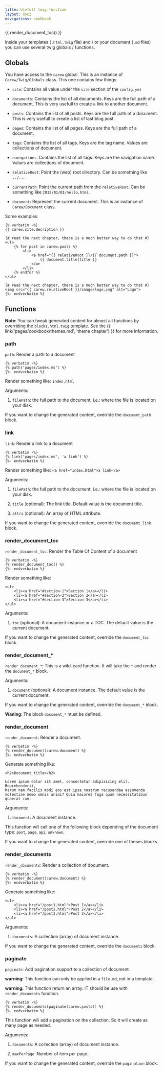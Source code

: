 ```yaml
---
title: Usefull twig function
layout: doc2
navigations: cookbook
---
```


<div class="pull-right">
    {{ render_document_toc() }}
</div>

Inside your templates (`.html.twig` file) and / or your document (`.md` files)
you can use several twig globals / functions.

## Globals

You have access to the `carew` global. This is an instance of
`Carew/Twig/Globals` class. This one contains few things:

* `site`: Contains all value under the `site` section of the `config.yml`

* `documents`: Contains the list of all documents. Keys are the full path of a
document. This is very usefull to create a link to another document.

* `posts`: Contains the list of all posts. Keys are the full path of a document.
This is very usefull to create a list of last blog post.

* `pages`: Contains the list of all pages. Keys are the full path of a document.

* `tags`: Contains the list of all tags. Keys are the tag name. Values are
collections of document.

* `navigations`: Contains the list of all tags. Keys are the navigation name.
Values are collections of document.

* `relativeRoot`: Point the (web) root directory. Can be something like `../..`.

* `currentPath`: Point the current path from the `relativeRoot`. Can be
something like `2012/01/01/hello.html`.

* `document`: Represent the current document. This is an instance of
`Carew/Document` class.

Some examples:

    {% verbatim -%}
    {{ carew.site.decription }}

    {# read the next chapter, there is a much better way to do that #}
    <ul>
        {% for post in carew.posts %}
            <li>
                <a href="{{ relativeRoot }}/{{ document.path }}">
                    {{ document.title|title }}
                </a>
            </li>
        {% endfor %}
    </ul>

    {# read the next chapter, there is a much better way to do that #}
    <img src="{{ carew.relativeRoot }}/image/logo.png" alt="Logo">
    {%- endverbatim %}

## Functions

**Note:** You can tweak generated content for almost all functions by overriding the
`blocks.html.twig` template. See the {{ link('pages/cookbook/themes.md', 'theme
chapter') }} for more information.

### path

`path`: Render a path to a document

    {% verbatim -%}
    {% path('pages/index.md') %}
    {%- endverbatim %}

Render something like: `index.html`

Arguments:

1. `filePath`: the full path to the document. i.e.: where the file is
located on your disk.

If you want to change the generated content, override the `document_path`
block.

### link

`link`: Render a link to a document

    {% verbatim -%}
    {% link('pages/index.md', 'a link') %}
    {%- endverbatim %}

Render something like: `<a href="index.html">a link</a>`

Arguments:

1. `filePath`: the full path to the document. i.e.: where the file is
located on your disk.

1. `title` (optional): The link title. Default value is the document title.

1. `attrs` (optional): An array of HTML attribute.

If you want to change the generated content, override the `document_link`
block.

### render_document_toc

`render_document_toc`: Render the Table Of Content of a document

    {% verbatim -%}
    {% render_document_toc() %}
    {%- endverbatim %}

Render something like:

    <ul>
        <li><a href="#section-1">Section 1</a></li>
        <li><a href="#section-2">Section 2</a></li>
        <li><a href="#section-3">Section 3</a></li>
    </ul>

Arguments:

1. `toc` (optional): A document instance or a TOC. The default value is
the current document.

If you want to change the generated content, override the `document_toc`
block.

### render_document_*

`render_document_*`: This is a wild-card function. It will take the `*` and
render the  `document_*` block.

Arguments:

1. `document` (optional): A document instance. The default value is the current
document.

If you want to change the generated content, override the `document_*`
block.

**Waning**: The block `document_*` must be defined.

### render_document

`render_document`: Render a document.

    {% verbatim -%}
    {% render_document(carew.document) %}
    {%- endverbatim %}

Generate something like:

    <h2>Document title</h2>

    Lorem ipsum dolor sit amet, consectetur adipisicing elit. Reprehenderit,
    harum nam facilis modi eos est ipsa nostrum recusandae assumenda
    molestiae nemo omnis animi? Quia maiores fuga quam necessitatibus
    quaerat cum.

Arguments:

1. `document`: A document instance.

This function will call one of the following block depending of the document
type: `post`, `page`, `api`, `unknown`.

If you want to change the generated content, override one of theses blocks.

### render_documents

`render_documents`: Render a collection of document.

    {% verbatim -%}
    {% render_document(carew.document) %}
    {%- endverbatim %}

Generate something like:

    <ul>
        <li><a href="/post1.html">Post 1</a></li>
        <li><a href="/post2.html">Post 2</a></li>
        <li><a href="/post3.html">Post 3</a></li>
    </ul>

Arguments:

1. `documents`: A collection (array) of document instance.

If you want to change the generated content, override the `documents` block.

### paginate

`paginate`: Add pagination support to a collection of document.

**warning:** This function can only be applied in a `file.md`, not in a template.

**warning:** This function return an array. IT should be use with
`render_documents` function.

    {% verbatim -%}
    {% render_documents(paginate(carew.posts)) %}
    {%- endverbatim %}

This function will add a pagination on the collection. So it will create as
many page as needed.


Arguments:

1. `documents`: A collection (array) of document instance.

1. `maxPerPage`: Number of item per page.

If you want to change the generated content, override the `pagination`
block.
